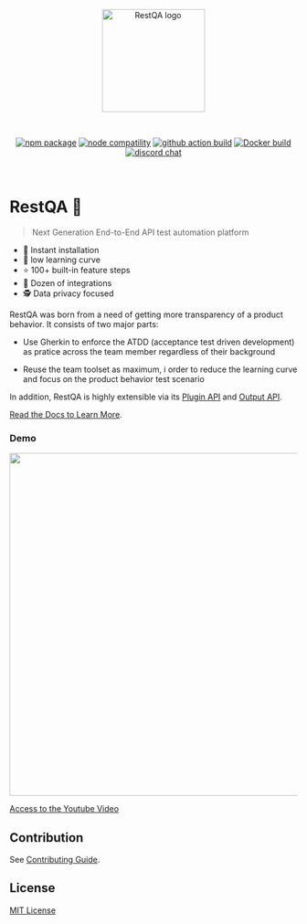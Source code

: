 <p align="center">
  <a href="https://restqa.io" target="_blank" rel="noopener noreferrer">
    <img src="https://restqa.io/assets/img/logos/restqa-logo-colors.png" alt="RestQA logo" width="180"/>
  </a>
</p>
<br/>
<p align="center">
  <a href="https://www.npmjs.com/package/@restqa/restqa"><img src="https://img.shields.io/npm/v/@restqa/restqa" alt="npm package"></a>
  <a href="https://nodejs.org/en/about/releases/"><img src="https://img.shields.io/node/v/@restqa/restqa" alt="node compatility"></a>
  <a href="https://github.com/restqa/restqa/actions/workflows/build.yml"><img src="https://github.com/restqa/restqa/actions/workflows/build.yml/badge.svg" alt="github action build"></a>
  <a href="https://hub.docker.com/r/restqa/restqa"><img src="https://img.shields.io/docker/v/restqa/restqa/latest" alt="Docker build"></a>
  <a href="https://restqa.io/chat"><img src="https://img.shields.io/badge/chat-discord-blue?style=flat&logo=discord" alt="discord chat"></a>
</p>
<br/>

# RestQA 🦏

> Next Generation End-to-End API test automation platform

- 🚀 Instant installation
- 🤩 low learning curve
- ⭐️ 100+ built-in feature steps
- 🔌 Dozen of integrations
- 🕵️ Data privacy focused


RestQA was born from a need of getting more transparency of a product behavior. It consists of two major parts:

- Use Gherkin to enforce the ATDD (acceptance test driven development) as pratice across the team member regardless of their background

- Reuse the team toolset as maximum, i order to reduce the learning curve and focus on the product behavior test scenario

In addition, RestQA is highly extensible via its [Plugin API](https://docs.restqa.io/api/plugin-api) and [Output API](https://docs.restqa.io/api/output-api).

[Read the Docs to Learn More](https://docs.restqa.io).

### Demo

[<img src="https://restqa.io/assets/img/utils/video-600.png" width=600 />](https://www.youtube.com/watch?v=EberYFGPZPo)

[Access to the Youtube Video](https://www.youtube.com/watch?v=EberYFGPZPo)

## Contribution

See [Contributing Guide](./CONTRIBUTING.md).

## License

[MIT License](./LICENSE)


